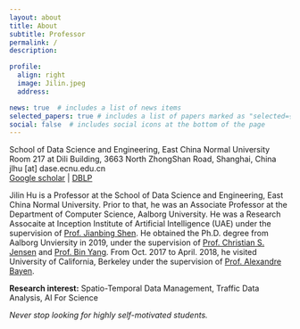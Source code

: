 ```yaml
---
layout: about
title: About
subtitle: Professor
permalink: /
description: 

profile:
  align: right
  image: Jilin.jpeg
  address: 

news: true  # includes a list of news items
selected_papers: true # includes a list of papers marked as "selected={true}"
social: false  # includes social icons at the bottom of the page
---
```


School of Data Science and Engineering, East China Normal University <br>
Room 217 at Dili Building, 3663 North ZhongShan Road, Shanghai, China <br>
jlhu [at] dase.ecnu.edu.cn <br>
[Google scholar](https://scholar.google.dk/citations?user=6eSvRMkAAAAJ&hl=en) | [DBLP](https://dblp.org/pid/189/6195.html)

Jilin Hu is a Professor at the School of Data Science and Engineering, East China Normal University. Prior to that, he was an Associate Professor at the Department of Computer Science, Aalborg University. He was a Research Assocaite at Inception Institute of Artificial Intelligence (UAE) under the supervision of  [Prof. Jianbing Shen](https://scholar.google.com/citations?user=_Q3NTToAAAAJ&hl=zh-CN). He obtained the Ph.D. degree from Aalborg Unviersity in 2019, under the supervision of [Prof. Christian S. Jensen](http://people.cs.aau.dk/~csj/) and [Prof. Bin Yang](http://people.cs.aau.dk/~byang/). From Oct. 2017 to April. 2018, he visited University of California, Berkeley under the supervision of [Prof. Alexandre Bayen](https://www2.eecs.berkeley.edu/Faculty/Homepages/bayen.html).

**Research interest:** Spatio-Temporal Data Management, Traffic Data Analysis, AI For Science

*Never stop looking for highly self-motivated students.*
